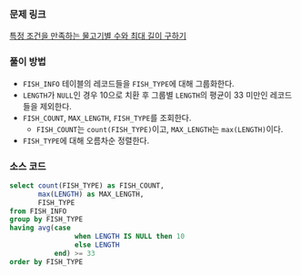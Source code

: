 ### 문제 링크
[특정 조건을 만족하는 물고기별 수와 최대 길이 구하기](https://school.programmers.co.kr/learn/courses/30/lessons/298519)

### 풀이 방법
- `FISH_INFO` 테이블의 레코드들을 `FISH_TYPE`에 대해 그룹화한다.
- `LENGTH`가 `NULL`인 경우 10으로 치환 후 그룹별 `LENGTH`의 평균이 33 미만인 레코드들을 제외한다.
- `FISH_COUNT`, `MAX_LENGTH`, `FISH_TYPE`를 조회한다.
    -  `FISH_COUNT`는 `count(FISH_TYPE)`이고, `MAX_LENGTH`는 `max(LENGTH)`이다.
- `FISH_TYPE`에 대해 오름차순 정렬한다.

### 소스 코드
```sql
select count(FISH_TYPE) as FISH_COUNT, 
       max(LENGTH) as MAX_LENGTH, 
       FISH_TYPE
from FISH_INFO
group by FISH_TYPE
having avg(case
                when LENGTH IS NULL then 10
                else LENGTH
           end) >= 33
order by FISH_TYPE
```